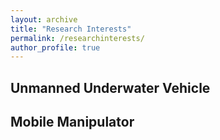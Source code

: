 ```yaml
---
layout: archive
title: "Research Interests"
permalink: /researchinterests/
author_profile: true
---
```


## Unmanned Underwater Vehicle


## Mobile Manipulator